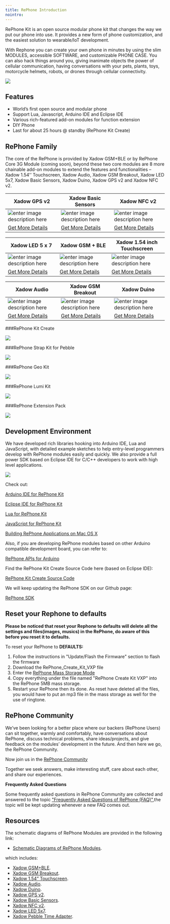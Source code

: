 ```yaml
---
title: RePhone Introduction
nointro:
---
```


RePhone Kit is an open source modular phone kit that changes the way we put our phone into use. It provides a new form of phone customization, and the easiest solution to wearable/IoT development.

With Rephone you can create your own phone in minutes by using the slim MODULES, accessible SOFTWARE, and customizable PHONE CASE. You can also hack things around you, giving inanimate objects the power of cellular communication, having conversations with your pets, plants, toys, motorcycle helmets, robots, or drones through cellular connectivity.

[![](https://raw.githubusercontent.com/SeeedDocument/Seeed-WiKi/master/docs/images/get_one_now.png)](http://www.seeed.cc/discover.html?t=rephone)


## Features

- World’s first open source and modular phone
- Support Lua, Javascript, Arduino IDE and Eclipse IDE
- Various rich-featured add-on modules for function extension
- DIY Phone
- Last for about 25 hours @ standby (RePhone Kit Create)

## RePhone Family
The core of the RePhone is provided by Xadow GSM+BLE or by RePhone Core 3G Module (coming soon), beyond these two core modules are 8 more chainable add-on modules to extend the features and functionalities – Xadow 1.54’’ Touchscreen, Xadow Audio, Xadow GSM Breakout, Xadow LED 5x7, Xadow Basic Sensors, Xadow Duino, Xadow GPS v2 and Xadow NFC v2.


|Xadow GPS v2|Xadow Basic Sensors|Xadow NFC v2|
|----------------|--------------|-------------|
|![enter image description here](https://raw.githubusercontent.com/SeeedDocument/Rephone/master/image/product1.jpg)|![enter image description here](https://raw.githubusercontent.com/SeeedDocument/Rephone/master/image/product2.jpg)|![enter image description here](https://raw.githubusercontent.com/SeeedDocument/Rephone/master/image/product3.jpg)|
|[Get More Details](http://www.seeedstudio.com/Xadow-GPS-v2-p-2557.html)|[Get More Details](http://www.seeedstudio.com/Xadow-Basic-Sensors-p-2555.html)|[Get More Details](http://www.seeedstudio.com/Xadow-NFC-v2-p-2562.html)|

|Xadow LED 5 x 7|Xadow GSM + BLE|Xadow 1.54 inch Touchscreen|
|----------------|--------------|-------------|
|![enter image description here](https://raw.githubusercontent.com/SeeedDocument/Rephone/master/image/product4.jpg)|![enter image description here](https://raw.githubusercontent.com/SeeedDocument/Rephone/master/image/product5.jpg)|![enter image description here](https://raw.githubusercontent.com/SeeedDocument/Rephone/master/image/product6.jpg)|
|[Get More Details](http://www.seeedstudio.com/Xadow-LED-5-x-7-p-2561.html)|[Get More Details](http://www.seeedstudio.com/Xadow-GSM-%2B-BLE-p-2560.html)|[Get More Details](http://www.seeedstudio.com/Xadow-1.54-inch-Touchscreen-p-2553.html)|

|Xadow Audio|Xadow GSM Breakout|Xadow Duino|
|----------------|--------------|-------------|
|![enter image description here](https://raw.githubusercontent.com/SeeedDocument/Rephone/master/image/product7.jpg)|![enter image description here](https://raw.githubusercontent.com/SeeedDocument/Rephone/master/image/product8.jpg)|![enter image description here](https://raw.githubusercontent.com/SeeedDocument/Rephone/master/image/product9.jpg)|
|[Get More Details](http://www.seeedstudio.com/Xadow-Audio-p-2554.html)|[Get More Details](http://www.seeedstudio.com/Xadow-GSM-Breakout-p-2559.html)|[Get More Details](http://www.seeedstudio.com/Xadow-Duino-p-2556.html)|


###RePhone Kit Create

[![](https://raw.githubusercontent.com/SeeedDocument/Rephone/master/image/375px-IMG_2999.JPG)](https://www.seeedstudio.com/item_detail.html?p_id=2552)


###RePhone Strap Kit for Pebble

[![](https://raw.githubusercontent.com/SeeedDocument/Rephone/master/image/450px-RePhone_strap_kit_for_pebble-20.png)](http://www.seeedstudio.com/wiki/RePhone_Strap_Kit_for_Pebble)


###RePhone Geo Kit

[![](https://raw.githubusercontent.com/SeeedDocument/Rephone/master/image/450px-RePhone_Geo_Kit_wiki_2.jpg)](http://www.seeedstudio.com/wiki/RePhone_Geo_Kit)


###RePhone Lumi Kit

[![](https://raw.githubusercontent.com/SeeedDocument/Rephone/master/image/450px-RePhone_Lumi_Kit_wiki_2.jpg)](http://www.seeedstudio.com/wiki/RePhone_Lumi_Kit)


###RePhone Extension Pack

[![](https://raw.githubusercontent.com/SeeedDocument/Rephone/master/image/450px-RePhone_Extesion_Pack_wiki_2.jpg)](http://www.seeedstudio.com/wiki/RePhone_Extension_Pack)


## Development Environment
We have developed rich libraries hooking into Arduino IDE, Lua and JavaScript, with detailed example sketches to help entry-level programmers develop with RePhone modules easily and quickly. We also provide a full power SDK based on Eclipse IDE for C/C++ developers to work with high level applications.

![](https://raw.githubusercontent.com/SeeedDocument/Rephone/master/image/600px-IDE_LOGOs.png)


Check out:

[Arduino IDE for RePhone Kit](http://wiki.seeed.cc/Platform/RePhone/Arduino_IDE_for_RePhone/)

[Eclipse IDE for RePhone Kit](http://www.seeedstudio.com/wiki/Eclipse_IDE_for_RePhone_Kit)

[Lua for RePhone Kit](http://www.seeedstudio.com/wiki/Lua_for_RePhone)

[JavaScript for RePhone Kit](http://www.seeedstudio.com/wiki/JavaScript_for_RePhone)

[Building RePhone Applications on Mac OS X](https://github.com/Seeed-Studio/CodeLite_for_RePhone/wiki/building-RePhone-applications-on-Mac-OS-X)



Also, if you are developing RePhone modules based on other Arduino compatible development board, you can refer to:

[RePhone APIs for Arduino](https://github.com/WayenWeng/RePhone_API_for_Arduino/)


Find the RePhone Kit Create Source Code here (based on Eclipse IDE):

[RePhone Kit Create Source Code](https://github.com/WayenWeng/RePhone_Create_Kit_Source_Code/)


We will keep updating the RePhone SDK on our Github page:

[RePhone SDK](https://github.com/WayenWeng/RePhone_SDK_Bin_Update//)

## Reset your Rephone to defaults
**Please be noticed that reset your Rephone to defaults will delete all the settings and files(images, musics) in the RePhone, do aware of this before you reset it to defaults.**

To reset your RePhone to **DEFAULTS:**

1. Follow the instructions in "Update/Flash the Firmware" section to flash the firmware
2. Download the RePhone_Create_Kit_VXP file
3. Enter the [RePhone Mass Storage Mode](http://www.seeedstudio.com/wiki/Xadow_GSM%2BBLE#Mass_Storage_Mode)
4. Copy everything under the file named "RePhone Create Kit VXP" into the RePhone 5MB mass storage.
5. Restart your RePhone then its done. As reset have deleted all the files, you would have to put an mp3 file in the mass storage as well for the use of ringtone.


## RePhone Community

We’ve been looking for a better place where our backers (RePhone Users) can sit together, warmly and comfortably, have conversations about RePhone, discuss technical problems, share ideas/projects, and give feedback on the modules’ development in the future. And then here we go, the RePhone Community.

Now join us in the [RePhone Community](http://www.seeed.cc/discover.html?t=rephone)

Together we seek answers, make interesting stuff, care about each other, and share our experiences.

**Frequently Asked Questions**

Some frequently asked questions in RePhone Community are collected and answered to the topic [ "Frequently Asked Questions of RePhone (FAQ)"](http://www.seeed.cc/topic_detail.html?id=5170#p23753),the topic will be kept updating whenever a new FAQ comes out.

## Resources
The schematic diagrams of RePhone Modules are provided in the following link:

- [Schematic Diagrams of RePhone Modules](https://github.com/SeeedDocument/Rephone/blob/master/resource/Schematic_Diagrams_of_RePhone_Modules.rar).

which includes:

- [Xadow GSM+BLE](http://www.seeedstudio.com/wiki/Xadow_GSM%2BBLE).
- [Xadow GSM Breakout](http://www.seeedstudio.com/wiki/Xadow_GSM_Breakout).
- [Xadow 1.54” Touchscreen](http://www.seeedstudio.com/wiki/Xadow_1.54%27%27_Touchscreen).
- [Xadow Audio](http://www.seeedstudio.com/wiki/Xadow_Audio).
- [Xadow Duino](http://www.seeedstudio.com/wiki/Xadow_Duino).
- [Xadow GPS v2](http://www.seeedstudio.com/wiki/Xadow_GPS_v2).
- [Xadow Basic Sensors](http://www.seeedstudio.com/wiki/Xadow_Basic_Sensors).
- [Xadow NFC v2](http://www.seeedstudio.com/wiki/Xadow_NFC_v2).
- [Xadow LED 5x7](http://www.seeedstudio.com/wiki/Xadow_LED_5x7).
- [Xadow Pebble Time Adapter](http://www.seeedstudio.com/wiki/Xadow_Pebble_Time_Adapter).
